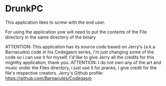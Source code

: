# DrunkPC
This application likes to screw with the end user.

For using the application yow will need to put the contents of the File directory in the same directory of the binary

ATTENTION: This application has its source code based on Jerry's (a.k.a Barnacules) code in his Codegasm series, i'm just changing some of the code so i can use it for myself. I'd like to give Jerry all the credits for this mighthy application, thank you.
ATTENTION: I do not own any of the art and music under the Files directory, i just use it for pranks, i give credit for the file's respective creators.
Jerry's Github profile: https://github.com/Barnacules/Codegasm